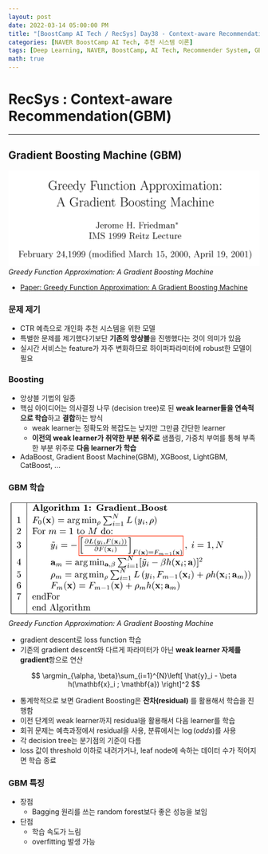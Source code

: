 ```yaml
---
layout: post
date: 2022-03-14 05:00:00 PM
title: "[BoostCamp AI Tech / RecSys] Day38 - Context-aware Recommendation(GBM)"
categories: [NAVER BoostCamp AI Tech, 추천 시스템 이론]
tags: [Deep Learning, NAVER, BoostCamp, AI Tech, Recommender System, GBM, Ensemble]
math: true
---
```

# RecSys : Context-aware Recommendation(GBM)

---

## Gradient Boosting Machine (GBM)

![](/image/boostcamp/recsys/deep/gbm.png)*Greedy Function Approximation: A Gradient Boosting Machine*

- [Paper: Greedy Function Approximation: A Gradient Boosting Machine](https://jerryfriedman.su.domains/ftp/trebst.pdf)

### 문제 제기

- CTR 예측으로 개인화 추천 시스템을 위한 모델
- 특별한 문제를 제기했다기보단 **기존의 앙상블**을 진행했다는 것이 의미가 있음
- 실시간 서비스는 feature가 자주 변화하므로 하이퍼파라미터에 robust한 모델이 필요

### Boosting

- 앙상블 기법의 일종
- 핵심 아이디어는 의사결정 나무 (decision tree)로 된 **weak learner들을 연속적으로 학습**하고 **결합**하는 방식
  - weak learner는 정확도와 복잡도는 낮지만 그만큼 간단한 learner
  - **이전의 weak learner가 취약한 부분 위주로** 샘플링, 가중치 부여를 통해 부족한 부분 위주로 **다음 learner가 학습**
- AdaBoost, Gradient Boost Machine(GBM), XGBoost, LightGBM, CatBoost, ...

### GBM 학습

![](/image/boostcamp/recsys/deep/gbm2.png)*Greedy Function Approximation: A Gradient Boosting Machine*

- gradient descent로 loss function 학습
- 기존의 gradient descent와 다르게 파라미터가 아닌 **weak learner 자체를 gradient**항으로 연산

$$
\argmin_{\alpha, \beta}\sum_{i=1}^{N}\left[ \hat{y}_i - \beta h(\mathbf{x}_i ; \mathbf{a}) \right]^2
$$

- 통계학적으로 보면 Gradient Boosting은 **잔차(residual)** 를 활용해서 학습을 진행함
- 이전 단계의 weak learner까지 residual을 활용해서 다음 learner를 학습
- 회귀 문제는 예측과정에서 residual을 사용, 분류에서는 $\log(odds)$를 사용
- 각 decision tree는 분기점의 기준이 다름
- loss 값이 threshold 이하로 내려가거나, leaf node에 속하는 데이터 수가 적어지면 학습 종료

### GBM 특징

- 장점
  - Bagging 원리를 쓰는 random forest보다 좋은 성능을 보임
- 단점
  - 학습 속도가 느림
  - overfitting 발생 가능